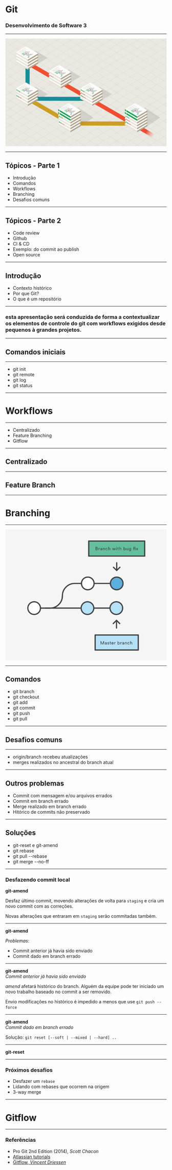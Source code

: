 # Git

### Desenvolvimento de Software 3

---

![Init](assets/images/1.png)

---

## Tópicos - Parte 1

 - Introdução
 - Comandos
 - Workflows
 - Branching
 - Desafios comuns
 
---

## Tópicos - Parte 2

 - Code review
 - Github
 - CI & CD
 - Exemplo: do commit ao publish
 - Open source

--- 

## Introdução

 - Contexto histórico
 - Por que Git?
 - O que é um repositório

--- 

### esta apresentação será conduzida de forma a contextualizar os elementos de controle do git com workflows exigidos desde pequenos à grandes projetos.

---

 ## Comandos iniciais

--- 

 - git init
 - git remote
 - git log
 - git status

---

 # Workflows

---

 - Centralizado
 - Feature Branching
 - Gitflow

---

 ## Centralizado

---

 ## Feature Branch

--- 

# Branching

---

![Init](assets/images/2.png)

---

 ## Comandos

 - git branch
 - git checkout
 - git add
 - git commit
 - git push
 - git pull

---

## Desafios comuns

---

 - origin/branch recebeu atualizações
 - merges realizados no ancestral do branch atual

--- 

## Outros problemas

 - Commit com mensagem e/ou arquivos errados
 - Commit em branch errado
 - Merge realizado em branch errado
 - Hitórico de commits não preservado

--- 

## Soluções

 - git-reset e git-amend
 - git rebase
 - git pull --rebase
 - git merge --no-ff

--- 

 ### Desfazendo commit local

 __git-amend__

 Desfaz último commit, movendo alterações de volta para `staging` e cria um novo commit com as correções.

 Novas alterações que entraram em `staging` serão commitadas também.

---

 __git-amend__

_Problemas_: 
  - Commit anterior já havia sido enviado
  - Commit dado em branch errado

---

 __git-amend__ <br />
 _Commit anterior já havia sido enviado_

 _amend_ afetará histórico do branch. Alguém da equipe pode ter iniciado um novo trabalho baseado no commit a ser removido.

 Envio modificações no histórico é impedido a menos que use `git push --force`

---

 __git-amend__ <br />
 _Commit dado em branch errado_

 Solução: `git reset [--soft | --mixed | --hard] ..`

---

 __git-reset__ <br />

---

  ### Próximos desafios
   - Desfazer um `rebase`
   - Lidando com rebases que ocorrem na origem
   - 3-way merge

___

 # Gitflow

---

<!-- REFERÊNCIAS -->

### Referências

 - Pro Git 2nd Edition (2014), _Scott Chacon_
 - [Atlassian tutorials](https://www.atlassian.com/git/tutorials)
 - [Gitflow, _Vincent Driessen_](http://nvie.com/posts/a-successful-git-branching-model/)